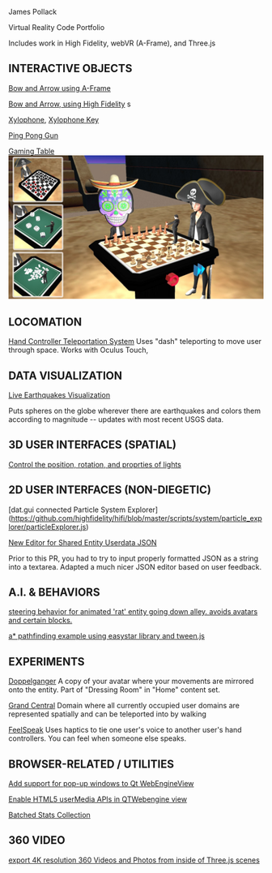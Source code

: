 
James Pollack

Virtual Reality Code Portfolio

Includes work in High Fidelity, webVR (A-Frame), and Three.js

INTERACTIVE OBJECTS
----------
[Bow and Arrow using A-Frame](https://github.com/imgntn/jBow)

[Bow and Arrow, using High Fidelity](https://github.com/highfidelity/hifi/blob/master/unpublishedScripts/marketplace/bow/bow.j)
s

[Xylophone](https://github.com/imgntn/jbp-hifi-apps/blob/master/xylophone/createXylophone.js), [Xylophone Key](https://github.com/imgntn/jbp-hifi-apps/blob/master/xylophone/xylophoneKey.js)

[Ping Pong Gun](https://github.com/highfidelity/hifi/blob/master/scripts/tutorials/entity_scripts/pingPongGun.js)

[Gaming Table ](https://github.com/imgntn/jbp-hifi-apps/tree/master/gameTable)
![Alt text](images/gaming_table.jpg?raw=true "Gaming Table")

LOCOMATION
----------

[Hand Controller Teleportation System](https://github.com/highfidelity/hifi/blob/master/scripts/system/controllers/teleport.js)
Uses "dash" teleporting to move user through space.  Works with Oculus Touch, 


DATA VISUALIZATION
------------------

[Live Earthquakes Visualization](https://github.com/highfidelity/hifi/blob/master/script-archive/data_visualization/earthquakes_live.js)

Puts spheres on the globe wherever there are earthquakes and colors them according to magnitude -- updates with most recent USGS data.


3D USER INTERFACES (SPATIAL)
------------------
[Control the position, rotation, and proprties of lights](https://github.com/highfidelity/hifi/tree/master/script-archive/light_modifier)



2D USER INTERFACES (NON-DIEGETIC)
------------------

[dat.gui connected Particle System Explorer] (https://github.com/highfidelity/hifi/blob/master/scripts/system/particle_explorer/particleExplorer.js)


[New Editor for Shared Entity Userdata JSON ](https://github.com/highfidelity/hifi/pull/8505)

Prior to this PR, you had to try to input properly formatted JSON as a string into a textarea.  Adapted a much nicer JSON editor based on user feedback.


A.I. & BEHAVIORS
----------------

[steering behavior for animated 'rat' entity going down alley.  avoids avatars and certain blocks.](https://github.com/highfidelity/hifi/blob/master/script-archive/drylake/ratSteer.js)

[a* pathfinding example using easystar library and tween.js](https://github.com/highfidelity/hifi/blob/master/script-archive/libraries/easyStarExample.js)


EXPERIMENTS
-----------
[Doppelganger](https://github.com/highfidelity/hifi/blob/master/script-archive/dressing_room/doppelganger.js) 
A copy of your avatar where your movements are mirrored onto the entity.  Part of "Dressing Room" in "Home" content set.


[Grand Central](https://github.com/imgntn/jbp-hifi-apps/blob/master/grandcentral/main.js)
Domain where all currently occupied user domains are represented spatially and can be teleported into by walking

[FeelSpeak](https://github.com/imgntn/jbp-hifi-apps/tree/master/feelspeak)
Uses haptics to tie one user's voice to another user's hand controllers.  You can feel when someone else speaks.  

BROWSER-RELATED / UTILITIES
---------------

[Add support for pop-up windows to Qt WebEngineView](https://github.com/highfidelity/hifi/pull/7143)  

[Enable HTML5 userMedia APIs in QTWebengine view](https://github.com/highfidelity/hifi/pull/7137)

[Batched Stats Collection](https://github.com/highfidelity/hifi/blob/d83600a22ee1579b15acf742e2fa83a84ce9951c/script-archive/example/misc/collectHifiStats.js)

360 VIDEO
---------
[export 4K resolution 360 Videos and Photos from inside of Three.js scenes](https://github.com/imgntn/j360)